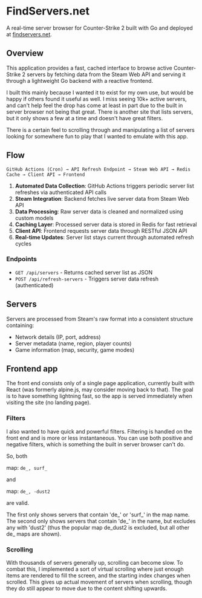 # FindServers.net

A real-time server browser for Counter-Strike 2 built with Go and deployed at [findservers.net](https://findservers.net).

## Overview

This application provides a fast, cached interface to browse active Counter-Strike 2 servers by fetching data from the Steam Web API and serving it through a lightweight Go backend with a reactive frontend.

I built this mainly because I wanted it to exist for my own use, but would be happy if others found it useful as well. I miss seeing 10k+ active servers, and can't help feel the drop has come at least in part due to the built in server browser not being that great. There is another site that lists servers, but it only shows a few at a time and doesn't have great filters.

There is a certain feel to scrolling through and manipulating a list of servers looking for somewhere fun to play that I wanted to emulate with this app.

## Flow

```
GitHub Actions (Cron) → API Refresh Endpoint → Steam Web API → Redis Cache → Client API → Frontend
```

1. **Automated Data Collection**: GitHub Actions triggers periodic server list refreshes via authenticated API calls
2. **Steam Integration**: Backend fetches live server data from Steam Web API
3. **Data Processing**: Raw server data is cleaned and normalized using custom models
4. **Caching Layer**: Processed server data is stored in Redis for fast retrieval
5. **Client API**: Frontend requests server data through RESTful JSON API
6. **Real-time Updates**: Server list stays current through automated refresh cycles

### Endpoints

- `GET /api/servers` - Returns cached server list as JSON
- `POST /api/refresh-servers` - Triggers server data refresh (authenticated)

## Servers

Servers are processed from Steam's raw format into a consistent structure containing:
- Network details (IP, port, address)
- Server metadata (name, region, player counts)
- Game information (map, security, game modes)

## Frontend app

The front end consists only of a single page application, currently built with React (was formerly alpine.js, may consider moving back to that). The goal is to have something lightning fast, so the app is served immediately when visiting the site (no landing page).

### Filters

I also wanted to have quick and powerful filters. Filtering is handled on the front end and is more or less instantaneous. You can use both positive and negative filters, which is something the built in server browser can't do.

So, both

map: `de_, surf_`

and

map: `de_, -dust2`

are valid.

The first only shows servers that contain 'de_' or 'surf_' in the map name. The second only shows servers that contain 'de_' in the name, but excludes any with 'dust2' (thus the popular map de_dust2 is excluded, but all other de_ maps are shown).

### Scrolling

With thousands of servers generally up, scrolling can become slow. To combat this, I implemented a sort of virtual scrolling where just enough items are rendered to fill the screen, and the starting index changes when scrolled. This gives up actual movement of servers when scrolling, though they do still appear to move due to the content shifting upwards.
